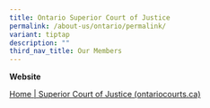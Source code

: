```yaml
---
title: Ontario Superior Court of Justice
permalink: /about-us/ontario/permalink/
variant: tiptap
description: ""
third_nav_title: Our Members
---
```

<p><strong>Website</strong>
</p>
<p><a href="https://www.ontariocourts.ca/scj/" rel="noopener noreferrer nofollow" target="_blank">Home | Superior Court of Justice (ontariocourts.ca)</a>
</p>
